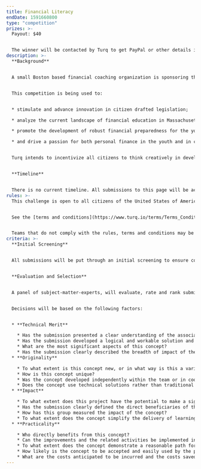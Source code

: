 ```yaml
---
title: Financial Literacy
endDate: 1591660800
type: "competition"
prizes: >-
  Payout: $40


  The winner will be contacted by Turq to get PayPal or other details in order to send payout funds.
description: >-
  **Background**


  A small Boston based financial coaching organization is sponsoring the Financial Literacy Model Legislation Challenge - to perform the due diligence of determining what changes will need to be made to the law in order to make high-quality financial literacy a permanent fixture in the curriculum of the school system in the Commonwealth of Massachusetts.


  This competition is being used to:


  * stimulate and advance innovation in citizen drafted legislation;

  * analyze the current landscape of financial education in Massachusetts;

  * promote the development of robust financial preparedness for the young citizens of the Commonwealth;

  * and drive a passion for both personal finance in the youth and in citizen participation by the solvers proposing their versions of model legislation.


  Turq intends to incentivize all citizens to think creatively in developing solutions to financial literacy challenges and to share those innovations with the broader community.


  **Timeline**


  There is no current timeline. All submissions to this page will be accepted until a winner is found.
rules: >-
  This challenge is open to all citizens of the United States of America.


  See the [terms and conditions](https://www.turq.io/terms/Terms_Conditions.pdf) here.


  Teams that do not comply with the rules, terms and conditions may be disqualified.
criteria: >-
  **Initial Screening**


  All submissions will be put through an initial screening to ensure compliance with challenge [terms and conditions](https://www.turq.io/terms/Terms_Conditions.pdf).


  **Evaluation and Selection**


  A panel of subject-matter-experts, will evaluate, rate and rank submissions. After evaluating, rating and ranking the submissions, the SME’s will select three finalist teams. Those finalists will then be narrowed down to a singular winner. As stated above, that winner will be contact in order to transfer the prize money.


  Decisions will be based on the following factors:


  * **Technical Merit**

    * Has the submission presented a clear understanding of the associated problems being addressed?
    * Has the submission developed a logical and workable solution and approach to solving the problem/s?
    * What are the most significant aspects of this concept?
    * Has the submission clearly described the breadth of impact of the innovation?
  * **Originality**

    * To what extent is this concept new, or in what way is this a variation of an existing idea?
    * How is this concept unique?
    * Was the concept developed independently within the team or in cooperation with others?
    * Does the concept use technical solutions rather than traditional approaches that often rely on enforcement? (think the laws that require cars to include seatbelt reminder alerts, not seatbelts laws that require traffic stops to enforce)
  * **Impact**

    * To what extent does this project have the potential to make a significant impact and/or contribution to the way the public understands personal finance?
    * Has the submission clearly defined the direct beneficiaries of this concept and the breadth of impact of the various components of the innovation?
    * How has this group measured the impact of the concept?
    * To what extent does the concept simplify the delivery of learning?
  * **Practicality**

    * Who directly benefits from this concept?
    * Can the improvements and the related activities be implemented in a practical manner?
    * To what extent does the concept demonstrate a reasonable path for implementation?
    * How likely is the concept to be accepted and easily used by the public sector?
    * What are the costs anticipated to be incurred and the costs saved by executing this concept compared to the benefit to the traveler?
---
```

